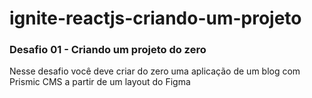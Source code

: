 # ignite-reactjs-criando-um-projeto 
### Desafio 01 - Criando um projeto do zero
Nesse desafio você deve criar do zero uma aplicação de um blog com Prismic CMS a partir de um layout do Figma
